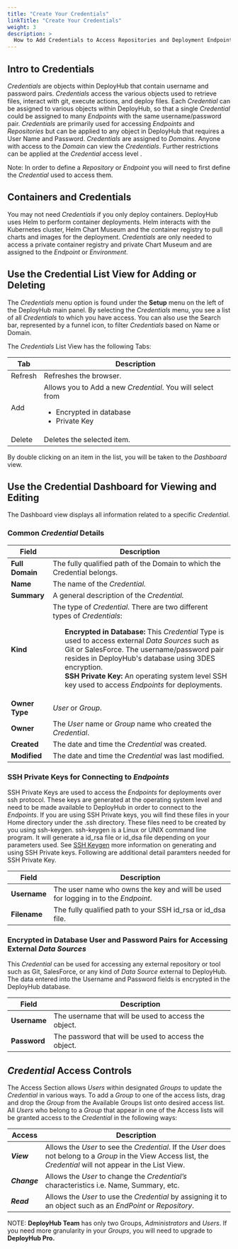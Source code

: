 ```yaml
---
title: "Create Your Credentials"
linkTitle: "Create Your Credentials"
weight: 3
description: >
  How to Add Credentials to Access Repositories and Deployment Endpoints.
---
```


## Intro to Credentials

_Credentials_ are objects within DeployHub that contain username and password pairs. _Credentials_ access the various objects used to retrieve files, interact with git, execute actions, and deploy files. Each _Credential_ can be assigned to various objects within DeployHub, so that a single _Credential_ could be assigned to many _Endpoints_ with the same username/password pair. _Credentials_ are primarily used for accessing _Endpoints_ and _Repositories_ but can be applied to any object in DeployHub that requires a User Name and Password. _Credentials_ are assigned to _Domains._ Anyone with access to the _Domain_ can view the _Credentials_. Further restrictions can be applied at the _Credential_ access level .

Note:  In order to define a _Repository_ or _Endpoint_ you will need to first define the _Credential_ used to access them.

## Containers and Credentials

You may not need _Credentials_ if you only deploy containers. DeployHub uses Helm to perform container deployments.  Helm interacts with the Kubernetes cluster, Helm Chart Museum and the container registry to pull charts and images for the deployment. _Credentials_ are only needed to access a private container registry and private Chart Museum and are assigned to the _Endpoint_ or _Environment_. 

## Use the Credential List View for Adding or Deleting

The _Credentials_ menu option is found under the **Setup** menu on the left of the DeployHub main panel. By selecting the _Credentials_ menu, you see a list of all _Credentials_ to which you have access. You can also use the Search bar, represented by a funnel icon, to filter _Credentials_ based on Name or Domain.

The _Credentials_ List View has the following Tabs:

| Tab | Description |
| --- | --- |
|Refresh | Refreshes the browser. |
| Add | Allows you to Add a new _Credential_. You will select from <ul><li>Encrypted in database</li><li>Private Key</li></ul>|
| Delete | Deletes the selected item. |

By double clicking on an item in the list, you will be taken to the _Dashboard_ view.

## Use the Credential Dashboard for Viewing and Editing

The Dashboard view displays all information related to a specific _Credential_. 

### Common _Credential_ Details

| Field | Description |
| --- | --- |
| **Full Domain** | The fully qualified path of the Domain to which the Credential belongs. |
| **Name** | The name of the _Credential._ |
| **Summary** | A general description of the _Credential._ |
| **Kind** | The type of _Credential_. There are two different types of _Credentials_:<ul style="list-style-type: none;"><li>**Encrypted in Database:** This _Credential_ Type is used to access external _Data Sources_ such as Git or SalesForce. The username/password pair resides in DeployHub's database using 3DES encryption.</li><li>**SSH Private Key:** An operating system level SSH key used to access _Endpoints_ for deployments. </li></ul> |
|**Owner Type**|  _User_ or _Group_.|
|**Owner**| The _User_ name or _Group_ name who created the _Credential_.|
| **Created** | The date and time the _Credential_ was created. |
| **Modified** | The date and time the _Credential_ was last modified. |

### SSH Private Keys for Connecting to _Endpoints_

SSH Private Keys are used to access the _Endpoints_ for deployments over ssh protocol.  These keys are generated at the operating system level and need to be made available to DeployHub in order to connect to the _Endpoints_.
If you are using SSH Private keys, you will find these files in your Home directory under the .ssh directory.  These files need to be created by you using ssh-keygen. ssh-keygen is a Linux or UNIX command line program.  It will generate a id_rsa file or id_dsa file depending on your parameters used.  See [SSH Keygen](https://www.ssh.com/ssh/keygen/) more information on generating and using SSH Private keys. Following are additional detail paramters needed for SSH Private Key.

| Field | Description |
| --- | --- |
| **Username**| The user name who owns the key and will be used for logging in to the _Endpoint_.|
| **Filename** | The fully qualified path to your SSH id_rsa or id_dsa file.|

### Encrypted in Database User and Password Pairs for Accessing External _Data Sources_

This _Credential_ can be used for accessing any external repository or tool such as Git, SalesForce, or any kind of _Data Source_ external to DeployHub.  The data entered into the Username and Password fields is encrypted in the DeployHub database.

| Field | Description |
| --- | --- |
| **Username** | The username that will be used to access the object. |
| **Password** | The password that will be used to access the object. |

## _Credential_ Access Controls

The Access Section allows _Users_ within designated _Groups_ to update the _Credential_ in various ways. To add a _Group_ to one of the access lists, drag and drop the _Group_ from the Available Groups list onto desired access list. All _Users_ who belong to a _Group_ that appear in one of the Access lists will be granted access to the _Credential_ in the following ways:

| Access | Description |
| --- | --- |
| _**View**_ | Allows the _User_ to see the _Credential_. If the _User_ does not belong to a _Group_ in the View Access list, the _Credential_ will not appear in the List View. |
| _**Change**_ | Allows the _User_ to change the _Credential’s_ characteristics i.e. Name, Summary, etc. |
| _**Read**_ | Allows the _User_ to use the _Credential_ by assigning it to an object such as an _EndPoint_ or _Repository_. |

NOTE: **DeployHub Team** has only two Groups, _Administrators_ and _Users_. If you need more granularity in your _Groups_, you will need to upgrade to **DeployHub Pro.**

